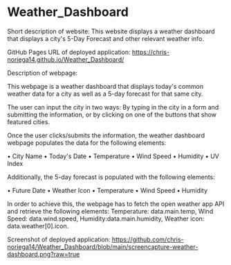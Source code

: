 # Weather_Dashboard
Short description of website: This website displays a weather dashboard that displays a city's 5-Day Forecast and other relevant weather info.

GitHub Pages URL of deployed application: https://chris-noriega14.github.io/Weather_Dashboard/

Description of webpage:

This webpage is a weather dashboard that displays today's common weather data for a city as well as a 5-day forecast for that same city.

The user can input the city in two ways: By typing in the city in a form and submitting the information, or by clicking on one of the buttons that show featured cities.

Once the user clicks/submits the information, the weather dashboard webpage populates the data for the following elements:

•	City Name
•	Today's Date
•	Temperature
•	Wind Speed
•	Humidity
•	UV Index

Additionally, the 5-day forecast is populated with the following elements:

•	Future Date
•	Weather Icon
•	Temperature
•	Wind Speed
•	Humidity

In order to achieve this, the webpage has to fetch the open weather app API and retrieve the following elements: Temperature: data.main.temp, Wind Speed: data.wind.speed, Humidity:data.main.humidity, Weather icon:
data.weather[0].icon.

Screenshot of deployed application: https://github.com/chris-noriega14/Weather_Dashboard/blob/main/screencapture-weather-dashboard.png?raw=true

